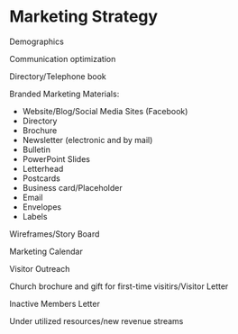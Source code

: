 # Marketing Strategy
Demographics

Communication optimization

Directory/Telephone book

Branded Marketing Materials:
* Website/Blog/Social Media Sites (Facebook)
* Directory
* Brochure
* Newsletter (electronic and by mail)
* Bulletin
* PowerPoint Slides
* Letterhead
* Postcards
* Business card/Placeholder
* Email
* Envelopes
* Labels

Wireframes/Story Board

Marketing Calendar

Visitor Outreach

Church brochure and gift for first-time visitirs/Visitor Letter

Inactive Members Letter

Under utilized resources/new revenue streams

